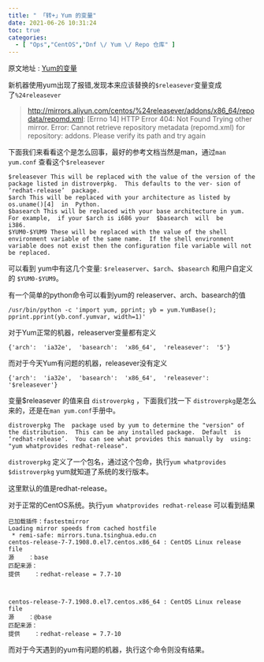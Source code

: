 ```yaml
---
title: " 「转+」Yum 的变量"
date: 2021-06-26 10:31:24
toc: true
categories:
  - [ "Ops","CentOS","Dnf \/ Yum \/ Repo 仓库" ]
---
```


原文地址 : [Yum的变量](http://www.opstool.com/article/294)

新机器使用yum出现了报错,发现本来应该替换的`$releasever`变量变成了`%24releasever`

> http://mirrors.aliyun.com/centos/%24releasever/addons/x86_64/repodata/repomd.xml:  [Errno 14] HTTP Error 404: Not
> Found Trying other mirror. Error:  Cannot retrieve repository metadata (repomd.xml)  for repository: addons. Please
> verify its path and try again


下面我们来看看这个是怎么回事，最好的参考文档当然是man，通过`man yum.conf` 查看这个`$releasever`

```
$releasever This will be replaced with the value of the version of the package listed in distroverpkg.  This defaults to the ver- sion of ‘redhat-release’  package. 
$arch This will be replaced with your architecture as listed by os.uname()[4]  in  Python. 
$basearch This will be replaced with your base architecture in yum.  For example,  if your $arch is i686 your  $basearch  will  be
i386. 
$YUM0-$YUM9 These will be replaced with the value of the shell environment variable of the same name.  If the shell environment
variable does not exist then the configuration file variable will not be replaced.
```

可以看到 yum中有这几个变量: `$releaserver`、`$arch`、`$basearch` 和用户自定义的 `$YUM0-$YUM9`。

有一个简单的python命令可以看到yum的 releaserver、arch、basearch的值

```
/usr/bin/python -c 'import yum, pprint; yb = yum.YumBase(); pprint.pprint(yb.conf.yumvar, width=1)'
```

对于Yum正常的机器，releaserver变量都有定义

```
{'arch':  'ia32e',  'basearch':  'x86_64',  'releasever':  '5'}
```

而对于今天Yum有问题的机器，releasever没有定义

```
{'arch':  'ia32e',  'basearch':  'x86_64',  'releasever':  '$releasever'}
```

变量$releasever 的值来自 `distroverpkg` ，下面我们找一下 `distroverpkg`是怎么来的，还是在`man yum.conf`手册中。

```
distroverpkg The  package used by yum to determine the "version" of the distribution.  This can be any installed package.  Default  is  ‘redhat-release’.  You can see what provides this manually by  using:  "yum whatprovides redhat-release".
```

`distroverpkg` 定义了一个包名，通过这个包命，执行`yum whatprovides $distroverpkg` yum就知道了系统的发行版本。

这里默认的值是redhat-release。

对于正常的CentOS系统。执行`yum whatprovides redhat-release` 可以看到结果

```
已加载插件：fastestmirror
Loading mirror speeds from cached hostfile
 * remi-safe: mirrors.tuna.tsinghua.edu.cn
centos-release-7-7.1908.0.el7.centos.x86_64 : CentOS Linux release file
源    ：base
匹配来源：
提供    ：redhat-release = 7.7-10



centos-release-7-7.1908.0.el7.centos.x86_64 : CentOS Linux release file
源    ：@base
匹配来源：
提供    ：redhat-release = 7.7-10
```

而对于今天遇到的yum有问题的机器，执行这个命令则没有结果。

